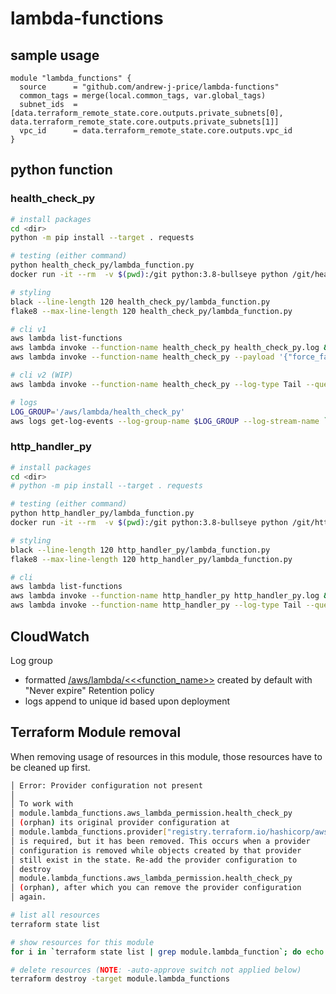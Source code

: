 # lambda-functions

## sample usage
```golang
module "lambda_functions" {
  source      = "github.com/andrew-j-price/lambda-functions"
  common_tags = merge(local.common_tags, var.global_tags)
  subnet_ids  = [data.terraform_remote_state.core.outputs.private_subnets[0], data.terraform_remote_state.core.outputs.private_subnets[1]]
  vpc_id      = data.terraform_remote_state.core.outputs.vpc_id
}
```

## python function

### health_check_py
```bash
# install packages
cd <dir>
python -m pip install --target . requests

# testing (either command)
python health_check_py/lambda_function.py
docker run -it --rm  -v $(pwd):/git python:3.8-bullseye python /git/health_check_py/lambda_function.py

# styling
black --line-length 120 health_check_py/lambda_function.py 
flake8 --max-line-length 120 health_check_py/lambda_function.py 

# cli v1
aws lambda list-functions
aws lambda invoke --function-name health_check_py health_check_py.log && cat health_check_py.log
aws lambda invoke --function-name health_check_py --payload '{"force_failure": true}' health_check_py.log && cat health_check_py.log

# cli v2 (WIP)
aws lambda invoke --function-name health_check_py --log-type Tail --query 'LogResult' --output text |  base64 -d

# logs
LOG_GROUP='/aws/lambda/health_check_py'
aws logs get-log-events --log-group-name $LOG_GROUP --log-stream-name `aws logs describe-log-streams --log-group-name $LOG_GROUP --max-items 1 --order-by LastEventTime --descending --query logStreams[].logStreamName --output text | head -n 1` --query events[].message --output text

```

### http_handler_py
```bash
# install packages
cd <dir>
# python -m pip install --target . requests

# testing (either command)
python http_handler_py/lambda_function.py
docker run -it --rm  -v $(pwd):/git python:3.8-bullseye python /git/http_handler_py/lambda_function.py

# styling
black --line-length 120 http_handler_py/lambda_function.py 
flake8 --max-line-length 120 http_handler_py/lambda_function.py 

# cli
aws lambda list-functions
aws lambda invoke --function-name http_handler_py http_handler_py.log && cat http_handler_py.log
aws lambda invoke --function-name http_handler_py --log-type Tail --query 'LogResult' --output text |  base64 -d
```

## CloudWatch
Log group
* formatted [/aws/lambda/<<<function_name>>](https://us-east-2.console.aws.amazon.com/cloudwatch/home?region=us-east-2#logsV2:log-groups) created by default with "Never expire" Retention policy
* logs append to unique id based upon deployment

## Terraform Module removal
When removing usage of resources in this module, those resources have to be cleaned up first.
```bash
│ Error: Provider configuration not present
│ 
│ To work with
│ module.lambda_functions.aws_lambda_permission.health_check_py
│ (orphan) its original provider configuration at
│ module.lambda_functions.provider["registry.terraform.io/hashicorp/aws"]
│ is required, but it has been removed. This occurs when a provider
│ configuration is removed while objects created by that provider
│ still exist in the state. Re-add the provider configuration to
│ destroy
│ module.lambda_functions.aws_lambda_permission.health_check_py
│ (orphan), after which you can remove the provider configuration
│ again.
```

```bash
# list all resources
terraform state list

# show resources for this module
for i in `terraform state list | grep module.lambda_function`; do echo $i; done

# delete resources (NOTE: -auto-approve switch not applied below)
terraform destroy -target module.lambda_functions

```
